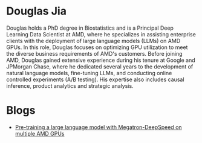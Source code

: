 <head>
  <meta charset="UTF-8">
  <meta name="description" content=" Douglas Jia">
  <meta name="keywords" content="AMD GPU, MI300, MI250, ROCm, blog, contributor, blog author">
</head>

# Douglas Jia

Douglas holds a PhD degree in Biostatistics and is a Principal Deep Learning Data Scientist at AMD, where he specializes in assisting enterprise clients with the deployment of large language models (LLMs) on AMD GPUs. In this role,
Douglas focuses on optimizing GPU utilization to meet the diverse business requirements of AMD's
customers. Before joining AMD, Douglas gained extensive experience during his tenure at Google and
JPMorgan Chase, where he dedicated several years to the development of natural language models,
fine-tuning LLMs, and conducting online controlled experiments (A/B testing). His expertise also
includes causal inference, product analytics and strategic analysis.

# Blogs

* [Pre-training a large language model with Megatron-DeepSpeed on multiple AMD GPUs](../artificial-intelligence/megatron-deepspeed-pretrain/README.md)
